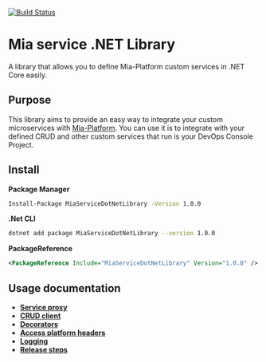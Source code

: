 [![Build Status][github-actions-svg]][github-actions]

# Mia service .NET Library
A library that allows you to define Mia-Platform custom services in .NET Core easily.

## Purpose
This library aims to provide an easy way to integrate your custom microservices with [Mia-Platform](https://mia-platform.eu).
You can use it is to integrate with your defined CRUD and other custom services that run is your DevOps Console Project.

## Install

**Package Manager**

```bash
Install-Package MiaServiceDotNetLibrary -Version 1.0.0
```

**.Net CLI**

```bash
dotnet add package MiaServiceDotNetLibrary --version 1.0.0
```

**PackageReference**
```xml
<PackageReference Include="MiaServiceDotNetLibrary" Version="1.0.0" />
```

## Usage documentation
* [**Service proxy**](./docs/ServiceProxy.md)
* [**CRUD client**](./docs/CRUDClient.md)
* [**Decorators**](./docs/Decorators.md)
* [**Access platform headers**](./docs/MIAHeaders.md)
* [**Logging**](./docs/Logging.md)
* [**Release steps**](./docs/Release.md)


[github-actions]: https://github.com/mia-platform/Mia-service-Net-Library/actions
[github-actions-svg]: https://github.com/mia-platform/Mia-service-Net-Library/workflows/worflow/badge.svg
